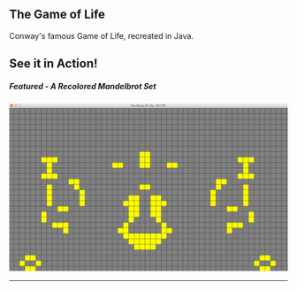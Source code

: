 ## The Game of Life

Conway's famous Game of Life, recreated in Java.

## See it in Action!

##### Featured - A Recolored Mandelbrot Set

![Alt text](/sample_pics/Featured.png?raw=true "Featured")

---